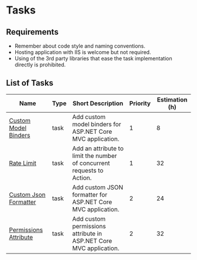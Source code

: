 # Tasks

## Requirements

* Remember about code style and naming conventions.
* Hosting application with IIS is welcome but not required.
* Using of the 3rd party libraries that ease the task implementation directly is prohibited.

## List of Tasks

| Name                                                       | Type | Short Description                                                      | Priority | Estimation (h) |
| ---------------------------------------------------------- | ---- | ---------------------------------------------------------------------- | -------- | -------------- |
| [Custom Model Binders](./custom-model-binder/readme.md)    | task | Add custom model binders for ASP.NET Core MVC application.             | 1        | 8              |
| [Rate Limit](./rate-limit/readme.md)                       | task | Add an attribute to limit the number of concurrent requests to Action. | 1        | 32             |
| [Custom Json Formatter](./custom-json-formatter/readme.md) | task | Add custom JSON formatter for ASP.NET Core MVC application.            | 2        | 24             |
| [Permissions Attribute](./permissions-attribute/readme.md) | task | Add custom permissions attribute in ASP.NET Core MVC application.      | 2        | 32             |

